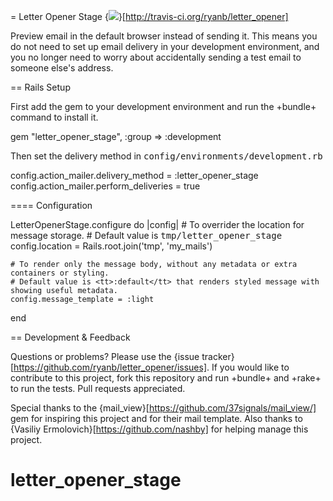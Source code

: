 = Letter Opener Stage {<img src="https://secure.travis-ci.org/ryanb/letter_opener.png" />}[http://travis-ci.org/ryanb/letter_opener]

Preview email in the default browser instead of sending it. This means you do not need to set up email delivery in your development environment, and you no longer need to worry about accidentally sending a test email to someone else's address.

== Rails Setup

First add the gem to your development environment and run the +bundle+ command to install it.

  gem "letter_opener_stage", :group => :development

Then set the delivery method in <tt>config/environments/development.rb</tt>

  config.action_mailer.delivery_method = :letter_opener_stage
  config.action_mailer.perform_deliveries = true

==== Configuration

  LetterOpenerStage.configure do |config|
    # To overrider the location for message storage.
    # Default value is <tt>tmp/letter_opener_stage</tt>
    config.location = Rails.root.join('tmp', 'my_mails')

    # To render only the message body, without any metadata or extra containers or styling.
    # Default value is <tt>:default</tt> that renders styled message with showing useful metadata.
    config.message_template = :light
  end

== Development & Feedback

Questions or problems? Please use the {issue tracker}[https://github.com/ryanb/letter_opener/issues]. If you would like to contribute to this project, fork this repository and run +bundle+ and +rake+ to run the tests. Pull requests appreciated.

Special thanks to the {mail_view}[https://github.com/37signals/mail_view/] gem for inspiring this project and for their mail template. Also thanks to {Vasiliy Ermolovich}[https://github.com/nashby] for helping manage this project.
# letter_opener_stage
